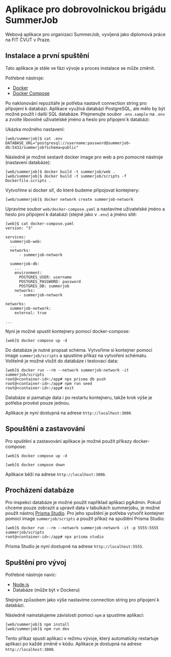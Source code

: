 # Aplikace pro dobrovolnickou brigádu SummerJob

Webová aplikace pro organizaci SummerJob, vyvíjená jako diplomová práce na FIT ČVUT v Praze.

## Instalace a první spuštění

Tato aplikace je stále ve fázi vývoje a proces instalace se může změnit.

Potřebné nástroje:

- [Docker](https://www.docker.com/)
- [Docker Compose](https://docs.docker.com/compose/)

Po naklonování repozitáře je potřeba nastavit connection string pro připojení k databázi. Aplikace využívá databázi PostgreSQL, ale mělo by být možné použít i další SQL databáze. Přejmenujte soubor `.env.sample` na `.env` a zvolte libovolné uživatelské jméno a heslo pro připojení k databázi:

Ukázka možného nastavení:

```console
[web/summerjob]$ cat .env
DATABASE_URL="postgresql://username:password@summerjob-db:5432/summerjob?schema=public"
```

Následně je možné sestavit docker image pro web a pro pomocné nástroje (nastavení databáze):

```console
[web/summerjob]$ docker build -t summerjob/web .
[web/summerjob]$ docker build -t summerjob/scripts -f Dockerfile.scripts .
```

Vytvoříme si docker síť, do které budeme připojovat kontejnery:

```console
[web/summerjob]$ docker network create summerjob-network
```

Upravíme soubor `web/docker-compose.yaml` a nastavíme uživatelské jméno a heslo pro připojení k databázi (stejné jako v `.env`) a jméno sítě:

```console
[web]$ cat docker-compose.yaml
version: "3"

services:
  summerjob-web:
  ...
  networks:
      - summerjob-network

  summerjob-db:
    ...
    environment:
      POSTGRES_USER: username
      POSTGRES_PASSWORD: password
      POSTGRES_DB: summerjob
    networks:
      - summerjob-network

networks:
  summerjob-network:
    external: true

...
```

Nyní je možné spustit kontejnery pomocí docker-compose:

```console
[web]$ docker compose up -d
```

Do databáze je nutné propsat schéma. Vytvoříme si kontejner pomocí image `summerjob/scripts` a spustíme příkaz na vytvoření schématu. Volitelně je možné vložit do databáze i testovací data:

```console
[web]$ docker run --rm --network summerjob-network -it summerjob/scripts
root@<container-id>:/app# npx prisma db push
root@<container-id>:/app# npm run seed
root@<container-id>:/app# exit
```

Databáze si pamatuje data i po restartu kontejneru, takže krok výše je potřeba provést pouze jednou.

Aplikace je nyní dostupná na adrese `http://localhost:3000`.

## Spouštění a zastavování

Pro spuštění a zastavování aplikace je možné použít příkazy docker-compose:

```console
[web]$ docker compose up -d
```

```console
[web]$ docker compose down
```

Aplikace běží na adrese `http://localhost:3000`.

## Procházení databáze

Pro inspekci databáze je možné použít například aplikaci pgAdmin. Pokud chceme pouze zobrazit a upravit data v tabulkách summerjobu, je možné použít nástroj [Prisma Studio](https://www.prisma.io/studio). Pro jeho spuštění je potřeba vytvořit kontejner pomocí image `summerjob/scripts` a použít příkaz na spuštění Prisma Studio:

```console
[web]$ docker run --rm --network summerjob-network -it -p 5555:5555 summerjob/scripts
root@<container-id>:/app# npx prisma studio
```

Prisma Studio je nyní dostupné na adrese `http://localhost:5555`.

## Spuštění pro vývoj

Potřebné nástroje navíc:

- [Node.js](https://nodejs.org/en/)
- Databáze (může být v Dockeru)

Stejným způsobem jako výše nastavíme connection string pro připojení k databázi.

Následně nainstalujeme závislosti pomocí `npm` a spustíme aplikaci:

```console
[web/summerjob]$ npm install
[web/summerjob]$ npm run dev
```

Tento příkaz spustí aplikaci v režimu vývoje, který automaticky restartuje aplikaci po každé změně v kódu. Aplikace je dostupná na adrese `http://localhost:3000`.

